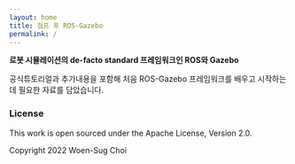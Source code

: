 ```yaml
---
layout: home
title: 점프 투 ROS-Gazebo
permalink: /
---
```


**로봇 시뮬레이션의 de-facto standard 프레임워크인 ROS와 Gazebo**

공식튜토리얼과 추가내용을 포함해 처음 ROS-Gazebo 프레임워크를 배우고 시작하는데 필요한 자료를 담았습니다.


### License

This work is open sourced under the Apache License, Version 2.0.

Copyright 2022 Woen-Sug Choi
